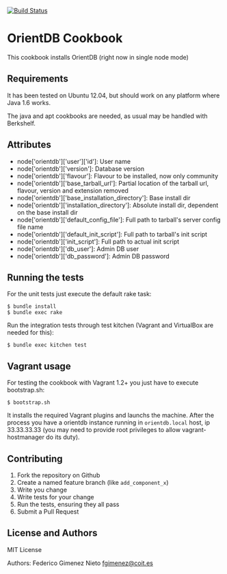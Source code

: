 [![Build Status](https://travis-ci.org/fgimenez/orientdb-cookbook.png)](https://travis-ci.org/fgimenez/orientdb-cookbook)

OrientDB Cookbook
=================
This cookbook installs OrientDB (right now in single node mode)

Requirements
------------

It has been tested on Ubuntu 12.04, but should work on any platform where Java 1.6 works. 

The java and apt cookbooks are needed, as usual may be handled with Berkshelf. 


Attributes
----------
* node['orientdb']['user']['id']: User name
* node['orientdb']['version']: Database version
* node['orientdb']['flavour']: Flavour to be installed, now only community
* node['orientdb']['base_tarball_url']: Partial location of the tarball url, flavour, version and extension removed
* node['orientdb']['base_installation_directory']: Base install dir
* node['orientdb']['installation_directory']: Absolute install dir, dependent on the base install dir
* node['orientdb']['default_config_file']: Full path to tarball's server config file name
* node['orientdb']['default_init_script']: Full path to tarball's init script
* node['orientdb']['init_script']: Full path to actual init script
* node['orientdb']['db_user']: Admin DB user
* node['orientdb']['db_password']: Admin DB password

Running the tests
-----------------

For the unit tests just execute the default rake task:

    $ bundle install
    $ bundle exec rake

Run the integration tests through test kitchen (Vagrant and VirtualBox are needed for this):

    $ bundle exec kitchen test

Vagrant usage
-------------

For testing the cookbook with Vagrant 1.2+ you just have to execute bootstrap.sh:

    $ bootstrap.sh

It installs the required Vagrant plugins and launchs the machine. After the process you have a orientdb instance running in ```orientdb.local``` host, ip 33.33.33.33 (you may need to provide root privileges to allow vagrant-hostmanager do its duty).

Contributing
------------

1. Fork the repository on Github
2. Create a named feature branch (like `add_component_x`)
3. Write you change
4. Write tests for your change
5. Run the tests, ensuring they all pass
6. Submit a Pull Request

License and Authors
-------------------
MIT License

Authors: Federico Gimenez Nieto <fgimenez@coit.es>

